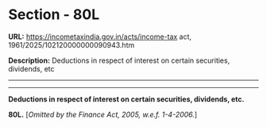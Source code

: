 # Section - 80L

**URL:** https://incometaxindia.gov.in/acts/income-tax act, 1961/2025/102120000000090943.htm

**Description:** Deductions in respect of interest on certain securities, dividends, etc

---

****

**Deductions in respect of interest on certain securities, dividends, etc.**

**80L.** [_Omitted by the Finance Act, 2005, w.e.f. 1-4-2006._]